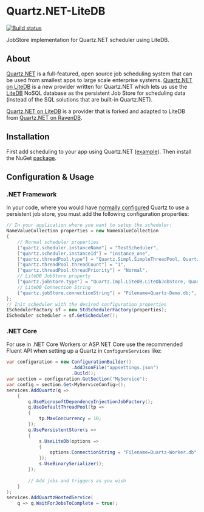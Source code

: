 # Quartz.NET-LiteDB
[![Build status](https://ci.appveyor.com/api/projects/status/f72w6n320hkufv8j?svg=true)](https://ci.appveyor.com/project/valkarin/quartznet-litedb)

JobStore implementation for Quartz.NET scheduler using LiteDB.
## About
[Quartz.NET](https://github.com/quartznet/quartznet) is a full-featured, open source job scheduling system that can be used from smallest apps to large scale enterprise systems.
[Quartz.NET on LiteDB](https://github.com/valkarin/Quartz.Impl.LiteDB) is a new provider written for Quartz.NET which lets us use the [LiteDB](https://github.com/mbdavid/LiteDB/) NoSQL database as the persistent Job Store for scheduling data (instead of the SQL solutions that are built-in Quartz.NET).

[Quartz.NET on LiteDB](https://github.com/valkarin/Quartz.Impl.LiteDB) is a provider that is forked and adapted to LiteDB from [Quartz.NET on RavenDB](https://github.com/ravendb/quartznet-RavenDB).

## Installation
First add scheduling to your app using Quartz.NET ([example](https://www.quartz-scheduler.net/documentation/quartz-3.x/quick-start.html)).
Then install the NuGet [package](https://www.nuget.org/packages/Quartz.Impl.LiteDB/).
## Configuration & Usage
### .NET Framework
In your code, where you would have [normally configured](https://www.quartz-scheduler.net/documentation/quartz-3.x/tutorial/job-stores.html) Quartz to use a persistent job store, you must add the following configuration properties:
```csharp
// In your application where you want to setup the scheduler:
NameValueCollection properties = new NameValueCollection
{
    // Normal scheduler properties
    ["quartz.scheduler.instanceName"] = "TestScheduler",
    ["quartz.scheduler.instanceId"] = "instance_one",
    ["quartz.threadPool.type"] = "Quartz.Simpl.SimpleThreadPool, Quartz",
    ["quartz.threadPool.threadCount"] = "1",
    ["quartz.threadPool.threadPriority"] = "Normal",
    // LiteDB JobStore property
    ["quartz.jobStore.type"] = "Quartz.Impl.LiteDB.LiteDbJobStore, Quartz.Impl.LiteDB"
    // LiteDB Connection String
    ["quartz.jobStore.connectionString"] = "Filename=Quartz-Demo.db;",
};
// Init scheduler with the desired configuration properties
ISchedulerFactory sf = new StdSchedulerFactory(properties);
IScheduler scheduler = sf.GetScheduler();
```
### .NET Core
For use in .NET Core Workers or ASP.NET Core use the recommended Fluent API when setting up a Quartz in `ConfigureServices` like:
```csharp
var configuration = new ConfigurationBuilder()
                        .AddJsonFile("appsettings.json")
                        .Build();
var section = configuration.GetSection("MyService");
var config = section.Get<MyServiceConfig>();
services.AddQuartz(q =>
    {
        q.UseMicrosoftDependencyInjectionJobFactory();
        q.UseDefaultThreadPool(tp =>
        {
            tp.MaxConcurrency = 10;
        });
        q.UsePersistentStore(s =>
        {
            s.UseLiteDb(options =>
            {
                options.ConnectionString = "Filename=Quartz-Worker.db";
            });
            s.UseBinarySerializer();
        });
        
        // Add jobs and triggers as you wish
    }
);
services.AddQuartzHostedService(
    q => q.WaitForJobsToComplete = true);
```
